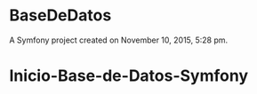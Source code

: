 BaseDeDatos
===========

A Symfony project created on November 10, 2015, 5:28 pm.
# Inicio-Base-de-Datos-Symfony
